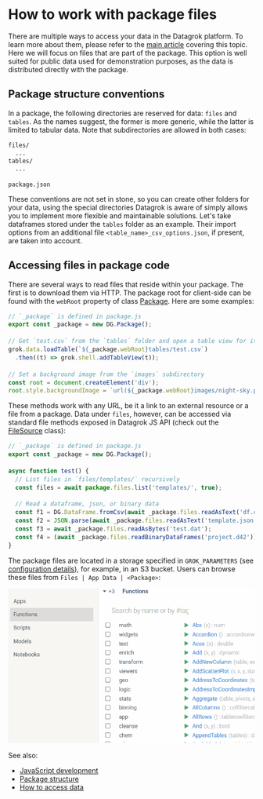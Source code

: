 <!-- TITLE: Work with package files -->

# How to work with package files

There are multiple ways to access your data in the Datagrok platform. To learn more about them,
please refer to the [main article](access-data.md) covering this topic. Here we will focus on
files that are part of the package. This option is well suited for public data used for
demonstration purposes, as the data is distributed directly with the package.

## Package structure conventions

In a package, the following directories are reserved for data: `files` and `tables`. As
the names suggest, the former is more generic, while the latter is limited to tabular data.
Note that subdirectories are allowed in both cases:

```
files/
  ...
tables/
  ...

package.json
```

These conventions are not set in stone, so you can create other folders for your data, using
the special directories Datagrok is aware of simply allows you to implement more flexible and
maintainable solutions. Let's take dataframes stored under the `tables` folder as an example.
Their import options from an additional file `<table_name>_csv_options.json`, if present,
are taken into account.

## Accessing files in package code

There are several ways to read files that reside within your package. The first is to download
them via HTTP. The package root for client-side can be found with the `webRoot` property of class
[Package](https://datagrok.ai/js-api/classes/dg.Package). Here are some examples:

```js
// `_package` is defined in package.js
export const _package = new DG.Package();

// Get `test.csv` from the `tables` folder and open a table view for it
grok.data.loadTable(`${_package.webRoot}tables/test.csv`)
  .then((t) => grok.shell.addTableView(t));

// Set a background image from the `images` subdirectory
const root = document.createElement('div');
root.style.backgroundImage = `url(${_package.webRoot}images/night-sky.png)`;
```

These methods work with any URL, be it a link to an external resource or a file from a package.
Data under `files`, however, can be accessed via standard file methods exposed in Datagrok JS
API (check out the [FileSource](https://datagrok.ai/js-api/classes/dg.FileSource) class):

```js
// `_package` is defined in package.js
export const _package = new DG.Package();

async function test() {
  // List files in `files/templates/` recursively
  const files = await package.files.list('templates/', true);

  // Read a dataframe, json, or binary data
  const f1 = DG.DataFrame.fromCsv(await _package.files.readAsText('df.csv'));
  const f2 = JSON.parse(await _package.files.readAsText('template.json'));
  const f3 = await _package.files.readAsBytes('test.dat');
  const f4 = (await _package.files.readBinaryDataFrames('project.d42'))[0];
}
```

The package files are located in a storage specified in `GROK_PARAMETERS` (see
[configuration details](../admin/configuration.md)), for example, in an S3 bucket.
Users can browse these files from `Files | App Data | <Package>`:

![Browsing files](./app-data.gif "Find package data in the file browser")

See also:

* [JavaScript development](../develop.md)
* [Package structure](../develop.md#package-structure)
* [How to access data](access-data.md)
